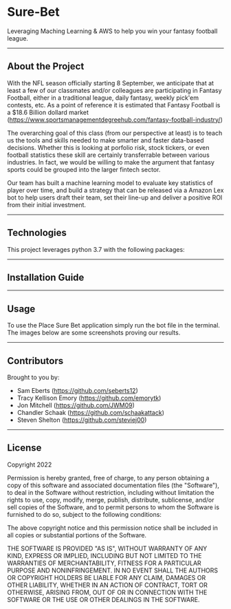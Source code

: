 # Sure-Bet

Leveraging Maching Learning & AWS to help you win your fantasy football league.

---

## About the Project  

With the NFL season officially starting 8 September, we anticipate that at least a few of our classmates and/or colleagues are participating in Fantasy Football, either in a traditional league, daily fantasy, weekly pick'em contests, etc.  As a point of reference it is estimated that Fantasy Football is a $18.6 Billion dollard market (https://www.sportsmanagementdegreehub.com/fantasy-football-industry/)

The overarching goal of this class (from our perspective at least) is to teach us the tools and skills needed to make smarter and faster data-based decisions.  Whether this is looking at porfolio risk, stock tickers, or even football statistics these skill are certainly transferrable between various industries.  In fact, we would be willing to make the argument that fantasy sports could be grouped into the larger fintech sector.

Our team has built a machine learning model to evaluate key statistics of player over time, and build a strategy that can be released via a Amazon Lex bot to help users draft their team, set their line-up and deliver a positive ROI from their initial investment.  

---

## Technologies

This project leverages python 3.7 with the following packages:

---

## Installation Guide

---

## Usage 

To use the Place Sure Bet application simply run the bot file in the terminal. The images below are some screenshots proving our results.

---

## Contributors

Brought to you by:  
  * Sam Eberts (https://github.com/seberts12)
  * Tracy Kellison Emory (https://github.com/emorytk)
  * Jon Mitchell (https://github.com/JWM09)
  * Chandler Schaak (https://github.com/schaakattack) 
  * Steven Shelton (https://github.com/steviej00)

---

## License

Copyright 2022

Permission is hereby granted, free of charge, to any person obtaining a copy of this software and associated documentation files (the "Software"), to deal in the Software without restriction, including without limitation the rights to use, copy, modify, merge, publish, distribute, sublicense, and/or sell copies of the Software, and to permit persons to whom the Software is furnished to do so, subject to the following conditions:

The above copyright notice and this permission notice shall be included in all copies or substantial portions of the Software.

THE SOFTWARE IS PROVIDED "AS IS", WITHOUT WARRANTY OF ANY KIND, EXPRESS OR IMPLIED, INCLUDING BUT NOT LIMITED TO THE WARRANTIES OF MERCHANTABILITY, FITNESS FOR A PARTICULAR PURPOSE AND NONINFRINGEMENT. IN NO EVENT SHALL THE AUTHORS OR COPYRIGHT HOLDERS BE LIABLE FOR ANY CLAIM, DAMAGES OR OTHER LIABILITY, WHETHER IN AN ACTION OF CONTRACT, TORT OR OTHERWISE, ARISING FROM, OUT OF OR IN CONNECTION WITH THE SOFTWARE OR THE USE OR OTHER DEALINGS IN THE SOFTWARE.


